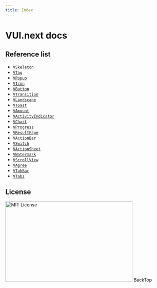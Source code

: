 ```yaml
---
title: Index
---
```


# VUI.next docs

## Reference list

- [`VSkeleton`](./components/skeleton)
- [`VTag`](./components/tag)
- [`VPopup`](./components/popup)
- [`VIcon`](./components/icon)
- [`VButton`](./components/button)
- [`VTransition`](./components/transition)
- [`VLandscape`](./components/landscape)
- [`VToast`](./components/toast)
- [`VAmount`](./components/amount)
- [`VActivityIndicator`](./components/activity-indicator)
- [`VChart`](./components/chart)
- [`VProgress`](./components/progress)
- [`VResultPage`](./components/result-page)
- [`VActionBar`](./components/action-bar)
- [`VSwitch`](./components/switch)
- [`VActionSheet`](./components/action-sheet)
- [`VWatermark`](./components/watermark)
- [`VScrollView`](./components/scroll-view)
- [`VAgree`](./components/agree)
- [`VTabBar`](./components/tab-bar)
- [`VTabs`](./components/tabs)

## License

<img src="https://nikoni.top/images/niko-mit.png" alt="MIT License" width="396" height="250"/>

<v-one-piece />
<v-fab v-if="compFlag">BackTop</v-fab>

<script setup>
import { ref, onMounted } from 'vue'
import VOnePiece from '../src/components/misc/op.vue'
import VFab from '../src/components/button/fab.vue'

const isDev = import.meta.env.DEV
const compFlag = ref(isDev)

onMounted(() => !isDev && (compFlag.value = true))
</script>
